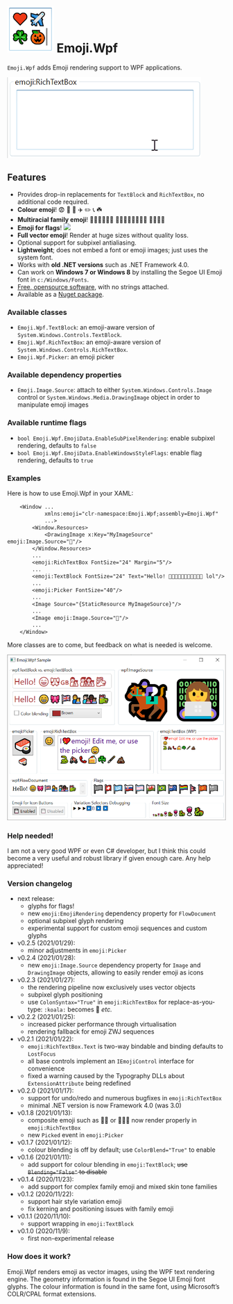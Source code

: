 # ![Icon](/Resources/icon.png) Emoji.Wpf

`Emoji.Wpf` adds Emoji rendering support to WPF applications.

![Demo 1](/Resources/emoji.wpf.gif)

## Features

 - Provides drop-in replacements for `TextBlock` and `RichTextBox`, no additional
   code required.
 - **Colour emoji**! 😨 💩 🍰 ✈️ ✏️ 📞 ☘️
 - **Multiracial family emoji**! 👩🏿‍👩🏻‍👦🏽 👨🏻‍👩🏿‍👧🏽‍👦🏽 👩🏻‍👶🏽
 - **Emoji for flags**! <img src="https://github.com/samhocevar/emoji.wpf/raw/main/Resources/flags.png" height="24"/>
 - **Full vector emoji**! Render at huge sizes without quality loss.
 - Optional support for subpixel antialiasing.
 - **Lightweight**; does not embed a font or emoji images; just uses the system font.
 - Works with **old .NET versions** such as .NET Framework 4.0.
 - Can work on **Windows 7 or Windows 8** by installing the Segoe UI Emoji font in
   `c:/Windows/Fonts`.
 - [Free, opensource software](http://www.wftpl.net/), with no strings attached.
 - Available as a [Nuget package](https://www.nuget.org/packages/Emoji.Wpf).

### Available classes

 - `Emoji.Wpf.TextBlock`: an emoji-aware version of `System.Windows.Controls.TextBlock`.
 - `Emoji.Wpf.RichTextBox`: an emoji-aware version of `System.Windows.Controls.RichTextBox`.
 - `Emoji.Wpf.Picker`: an emoji picker

### Available dependency properties

 - `Emoji.Image.Source`: attach to either `System.Windows.Controls.Image` control or
   `System.Windows.Media.DrawingImage` object in order to manipulate emoji images

### Available runtime flags

 - `bool Emoji.Wpf.EmojiData.EnableSubPixelRendering`: enable subpixel rendering, defaults to `false`
 - `bool Emoji.Wpf.EmojiData.EnableWindowsStyleFlags`: enable flag rendering, defaults to `true`

### Examples

Here is how to use Emoji.Wpf in your XAML:

```xaml
    <Window ...
            xmlns:emoji="clr-namespace:Emoji.Wpf;assembly=Emoji.Wpf"
            ...>
        <Window.Resources>
            <DrawingImage x:Key="MyImageSource" emoji:Image.Source="👻"/>
        </Window.Resources>
        ...
        <emoji:RichTextBox FontSize="24" Margin="5"/>
        ...
        <emoji:TextBlock FontSize="24" Text="Hello! 💖😁🐨🐱‍🐉👩🏿‍👩🏻‍👦🏽 lol"/>
        ...
        <emoji:Picker FontSize="40"/>
        ...
        <Image Source="{StaticResource MyImageSource}"/>
        ...
        <Image emoji:Image.Source="🦑"/>
        ...
    </Window>
```

More classes are to come, but feedback on what is needed is welcome.

![Demo 2](/Resources/emoji.wpf.png)

### Help needed!

I am not a very good WPF or even C# developer, but I think this could become a very
useful and robust library if given enough care. Any help appreciated!

### Version changelog

 - next release:
   - glyphs for flags!
   - new `emoji:EmojiRendering` dependency property for `FlowDocument`
   - optional subpixel glyph rendering
   - experimental support for custom emoji sequences and custom glyphs
 - v0.2.5 (2021/01/29):
   - minor adjustments in `emoji:Picker`
 - v0.2.4 (2021/01/28):
   - new `emoji:Image.Source` dependency property for `Image` and `DrawingImage` objects, allowing
     to easily render emoji as icons
 - v0.2.3 (2021/01/27):
   - the rendering pipeline now exclusively uses vector objects
   - subpixel glyph positioning
   - use `ColonSyntax="True"` in `emoji:RichTextBox` for replace-as-you-type: `:koala:` becomes 🐨 _etc._
 - v0.2.2 (2021/01/25):
   - increased picker performance through virtualisation
   - rendering fallback for emoji ZWJ sequences
 - v0.2.1 (2021/01/22):
   - `emoji:RichTextBox.Text` is two-way bindable and binding defaults to `LostFocus`
   - all base controls implement an `IEmojiControl` interface for convenience
   - fixed a warning caused by the Typography DLLs about `ExtensionAttribute` being redefined
 - v0.2.0 (2021/01/17):
   - support for undo/redo and numerous bugfixes in `emoji:RichTextBox`
   - minimal .NET version is now Framework 4.0 (was 3.0)
 - v0.1.8 (2021/01/13):
   - composite emoji such as 🧔🏻 or 👨🏻‍🦰 now render properly in `emoji:RichTextBox`
   - new `Picked` event in `emoji:Picker`
 - v0.1.7 (2021/01/12):
   - colour blending is off by default; use `ColorBlend="True"` to enable
 - v0.1.6 (2021/01/11):
   - add support for colour blending in `emoji:TextBlock`; ~~use `Blending="False"` to disable~~
 - v0.1.4 (2020/11/23):
   - add support for complex family emoji and mixed skin tone families
 - v0.1.2 (2020/11/22):
   - support hair style variation emoji
   - fix kerning and positioning issues with family emoji
 - v0.1.1 (2020/11/10):
   - support wrapping in `emoji:TextBlock`
 - v0.1.0 (2020/11/9):
   - first non-experimental release

### How does it work?

Emoji.Wpf renders emoji as vector images, using the WPF text rendering engine. The geometry
information is found in the Segoe UI Emoji font glyphs. The colour information is found in the
same font, using Microsoft’s COLR/CPAL format extensions.
